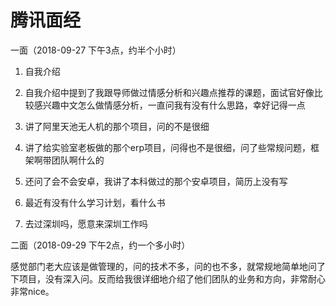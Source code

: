 # 腾讯面经


一面（2018-09-27 下午3点，约半个小时）

1. 自我介绍

2. 自我介绍中提到了我跟导师做过情感分析和兴趣点推荐的课题，面试官好像比较感兴趣中文怎么做情感分析，一直问我有没有什么思路，幸好记得一点

3. 讲了阿里天池无人机的那个项目，问的不是很细

4. 讲了给实验室老板做的那个erp项目，问得也不是很细，问了些常规问题，框架啊带团队啊什么的

5. 还问了会不会安卓，我讲了本科做过的那个安卓项目，简历上没有写

6. 最近有没有什么学习计划，看什么书

7. 去过深圳吗，愿意来深圳工作吗

二面（2018-09-29 下午2点，约一个多小时）

感觉部门老大应该是做管理的，问的技术不多，问的也不多，就常规地简单地问了下项目，没有深入问。反而给我很详细地介绍了他们团队的业务和方向，非常耐心非常nice。

